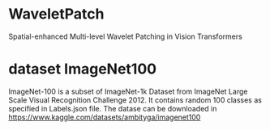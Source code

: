 # WaveletPatch
Spatial-enhanced Multi-level Wavelet Patching in Vision Transformers

# dataset ImageNet100
ImageNet-100 is a subset of ImageNet-1k Dataset from ImageNet Large Scale Visual Recognition Challenge 2012. It contains random 100 classes as specified in Labels.json file. The datase can be downloaded in https://www.kaggle.com/datasets/ambityga/imagenet100